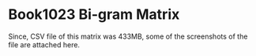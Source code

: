 # Book1023 Bi-gram Matrix

Since, CSV file of this matrix was 433MB, some of the screenshots of the file are attached here.
